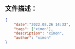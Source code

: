 
## 文件描述：

```json
{
    "date":"2022.08.26 14:33",
    "tags": ["ximon"],
    "description": "ximon",
    "author": "ximon"
}
```
